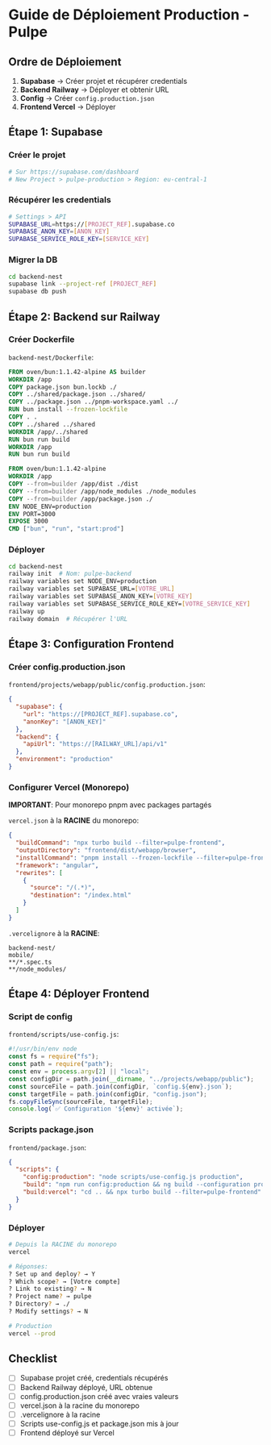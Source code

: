 # Guide de Déploiement Production - Pulpe

## Ordre de Déploiement

1. **Supabase** → Créer projet et récupérer credentials
2. **Backend Railway** → Déployer et obtenir URL
3. **Config** → Créer `config.production.json`
4. **Frontend Vercel** → Déployer

## Étape 1: Supabase

### Créer le projet

```bash
# Sur https://supabase.com/dashboard
# New Project > pulpe-production > Region: eu-central-1
```

### Récupérer les credentials

```bash
# Settings > API
SUPABASE_URL=https://[PROJECT_REF].supabase.co
SUPABASE_ANON_KEY=[ANON_KEY]
SUPABASE_SERVICE_ROLE_KEY=[SERVICE_KEY]
```

### Migrer la DB

```bash
cd backend-nest
supabase link --project-ref [PROJECT_REF]
supabase db push
```

## Étape 2: Backend sur Railway

### Créer Dockerfile

`backend-nest/Dockerfile`:

```dockerfile
FROM oven/bun:1.1.42-alpine AS builder
WORKDIR /app
COPY package.json bun.lockb ./
COPY ../shared/package.json ../shared/
COPY ../package.json ../pnpm-workspace.yaml ../
RUN bun install --frozen-lockfile
COPY . .
COPY ../shared ../shared
WORKDIR /app/../shared
RUN bun run build
WORKDIR /app
RUN bun run build

FROM oven/bun:1.1.42-alpine
WORKDIR /app
COPY --from=builder /app/dist ./dist
COPY --from=builder /app/node_modules ./node_modules
COPY --from=builder /app/package.json ./
ENV NODE_ENV=production
ENV PORT=3000
EXPOSE 3000
CMD ["bun", "run", "start:prod"]
```

### Déployer

```bash
cd backend-nest
railway init  # Nom: pulpe-backend
railway variables set NODE_ENV=production
railway variables set SUPABASE_URL=[VOTRE_URL]
railway variables set SUPABASE_ANON_KEY=[VOTRE_KEY]
railway variables set SUPABASE_SERVICE_ROLE_KEY=[VOTRE_SERVICE_KEY]
railway up
railway domain  # Récupérer l'URL
```

## Étape 3: Configuration Frontend

### Créer config.production.json

`frontend/projects/webapp/public/config.production.json`:

```json
{
  "supabase": {
    "url": "https://[PROJECT_REF].supabase.co",
    "anonKey": "[ANON_KEY]"
  },
  "backend": {
    "apiUrl": "https://[RAILWAY_URL]/api/v1"
  },
  "environment": "production"
}
```

### Configurer Vercel (Monorepo)

**IMPORTANT**: Pour monorepo pnpm avec packages partagés

`vercel.json` à la **RACINE** du monorepo:

```json
{
  "buildCommand": "npx turbo build --filter=pulpe-frontend",
  "outputDirectory": "frontend/dist/webapp/browser",
  "installCommand": "pnpm install --frozen-lockfile --filter=pulpe-frontend --filter=@pulpe/shared --ignore-scripts",
  "framework": "angular",
  "rewrites": [
    {
      "source": "/(.*)",
      "destination": "/index.html"
    }
  ]
}
```

`.vercelignore` à la **RACINE**:

```
backend-nest/
mobile/
**/*.spec.ts
**/node_modules/
```

## Étape 4: Déployer Frontend

### Script de config

`frontend/scripts/use-config.js`:

```javascript
#!/usr/bin/env node
const fs = require("fs");
const path = require("path");
const env = process.argv[2] || "local";
const configDir = path.join(__dirname, "../projects/webapp/public");
const sourceFile = path.join(configDir, `config.${env}.json`);
const targetFile = path.join(configDir, "config.json");
fs.copyFileSync(sourceFile, targetFile);
console.log(`✅ Configuration '${env}' activée`);
```

### Scripts package.json

`frontend/package.json`:

```json
{
  "scripts": {
    "config:production": "node scripts/use-config.js production",
    "build": "npm run config:production && ng build --configuration production",
    "build:vercel": "cd .. && npx turbo build --filter=pulpe-frontend"
  }
}
```

### Déployer

```bash
# Depuis la RACINE du monorepo
vercel

# Réponses:
? Set up and deploy? → Y
? Which scope? → [Votre compte]
? Link to existing? → N
? Project name? → pulpe
? Directory? → ./
? Modify settings? → N

# Production
vercel --prod
```

## Checklist

- [ ] Supabase projet créé, credentials récupérés
- [ ] Backend Railway déployé, URL obtenue
- [ ] config.production.json créé avec vraies valeurs
- [ ] vercel.json à la racine du monorepo
- [ ] .vercelignore à la racine
- [ ] Scripts use-config.js et package.json mis à jour
- [ ] Frontend déployé sur Vercel
